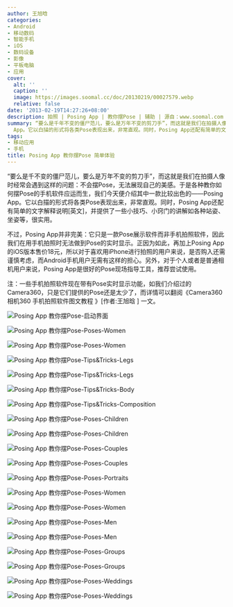 ```yaml
---
author: 王旭晗
categories:
- Android
- 移动数码
- 智能手机
- iOS
- 数码设备
- 影像
- 平板电脑
- 应用
cover:
  alt: ''
  caption: ''
  image: https://images.soomal.cc/doc/20130219/00027579.webp
  relative: false
date: '2013-02-19T14:27:26+08:00'
description: 拍照 | Posing App | 教你摆Pose | 辅助 | 源自：www.soomal.com | 版权：原创 |  平均/总评分：08.41/143
summary: “要么是千年不变的僵尸范儿，要么是万年不变的剪刀手”，而这就是我们在拍摄人像时经常会遇到这样的问题：不会摆Pose，无法展现自己的美感。而我们便介绍一款教你摆Pose的手机软件Posing
  App。它以白描的形式将各类Pose表现出来，非常直观。同时，Posing App还配有简单的文字解释说明，并提供了一些小技巧……
tags:
- 移动应用
- 手机
title: Posing App 教你摆Pose 简单体验
---
```


“要么是千不变的僵尸范儿，要么是万年不变的剪刀手”，而这就是我们在拍摄人像时经常会遇到这样的问题：不会摆Pose，无法展现自己的美感。于是各种教你如何摆Pose的手机软件应运而生，我们今天便介绍其中一款比较出色的――Posing App。它以白描的形式将各类Pose表现出来，非常直观。同时，Posing App还配有简单的文字解释说明[英文]，并提供了一些小技巧、小窍门的讲解如各种站姿、坐姿等，很实用。



不过，Posing App并非完美：它只是一款Pose展示软件而非手机拍照软件，因此我们在用手机拍照时无法做到Pose的实时显示。正因为如此，再加上Posing App的iOS版本售价18元，所以对于喜欢用iPhone进行拍照的用户来说，是否购入还需谨慎考虑，而Android手机用户无需有这样的担心。另外，对于个人或者是普通相机用户来说，Posing App是很好的Pose现场指导工具，推荐尝试使用。



注：一些手机拍照软件现在带有Pose实时显示功能，如我们介绍过的Camera360，只是它们提供的Pose还是太少了，而详情可以翻阅《Camera360 相机360 手机拍照软件图文教程 》[作者:王旭晗 ]
一文。



![Posing App 教你摆Pose-启动界面](https://images.soomal.cc/doc/20130219/00027558.webp)



![Posing App 教你摆Pose-Poses-Women](https://images.soomal.cc/doc/20130219/00027577.webp)



![Posing App 教你摆Pose-Poses-Women](https://images.soomal.cc/doc/20130219/00027578.webp)



![Posing App 教你摆Pose-Tips&Tricks-Legs](https://images.soomal.cc/doc/20130219/00027573.webp)



![Posing App 教你摆Pose-Tips&Tricks-Legs](https://images.soomal.cc/doc/20130219/00027574.webp)



![Posing App 教你摆Pose-Tips&Tricks-Body](https://images.soomal.cc/doc/20130219/00027575.webp)



![Posing App 教你摆Pose-Tips&Tricks-Composition](https://images.soomal.cc/doc/20130219/00027576.webp)



![Posing App 教你摆Pose-Poses-Children](https://images.soomal.cc/doc/20130219/00027560.webp)



![Posing App 教你摆Pose-Poses-Children](https://images.soomal.cc/doc/20130219/00027561.webp)



![Posing App 教你摆Pose-Poses-Couples](https://images.soomal.cc/doc/20130219/00027562.webp)



![Posing App 教你摆Pose-Poses-Couples](https://images.soomal.cc/doc/20130219/00027563.webp)



![Posing App 教你摆Pose-Poses-Portraits](https://images.soomal.cc/doc/20130219/00027564.webp)



![Posing App 教你摆Pose-Poses-Women](https://images.soomal.cc/doc/20130219/00027565.webp)



![Posing App 教你摆Pose-Poses-Women](https://images.soomal.cc/doc/20130219/00027566.webp)



![Posing App 教你摆Pose-Poses-Men](https://images.soomal.cc/doc/20130219/00027567.webp)



![Posing App 教你摆Pose-Poses-Men](https://images.soomal.cc/doc/20130219/00027568.webp)



![Posing App 教你摆Pose-Poses-Groups](https://images.soomal.cc/doc/20130219/00027569.webp)



![Posing App 教你摆Pose-Poses-Groups](https://images.soomal.cc/doc/20130219/00027570.webp)



![Posing App 教你摆Pose-Poses-Weddings](https://images.soomal.cc/doc/20130219/00027571.webp)



![Posing App 教你摆Pose-Poses-Weddings](https://images.soomal.cc/doc/20130219/00027572.webp)